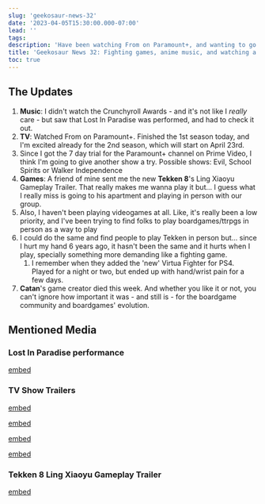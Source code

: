 ```yaml
---
slug: 'geekosaur-news-32'
date: '2023-04-05T15:30:00.000-07:00'
lead: ''
tags:
description: 'Have been watching From on Paramount+, and wanting to go back to playing fighting games?'
title: 'Geekosaur News 32: Fighting games, anime music, and watching a cool new TV show'
toc: true
---
```


## The Updates

1. **Music**: I didn't watch the Crunchyroll Awards - and it's not like I _really_ care - but saw that Lost In Paradise was performed, and had to check it out.
2. **TV**: Watched From on Paramount+. Finished the 1st season today, and I'm excited already for the 2nd season, which will start on April 23rd.
3. Since I got the 7 day trial for the Paramount+ channel on Prime Video, I think I'm going to give another show a try. Possible shows: Evil, School Spirits or Walker Independence
4. **Games**: A friend of mine sent me the new **Tekken 8**'s Ling Xiaoyu Gameplay Trailer. That really makes me wanna play it but... I guess what I really miss is going to his apartment and playing in person with our group.
5. Also, I haven't been playing videogames at all. Like, it's really been a low priority, and I've been trying to find folks to play boardgames/ttrpgs in person as a way to play
6. I could do the same and find people to play Tekken in person but... since I hurt my hand 6 years ago, it hasn't been the same and it hurts when I play, specially something more demanding like a fighting game.
	1. I remember when they added the 'new' Virtua Fighter for PS4. Played for a night or two, but ended up with hand/wrist pain for a few days.
7. **Catan**'s game creator died this week. And whether you like it or not, you can't ignore how important it was - and still is - for the boardgame community and boardgames' evolution.

## Mentioned Media

### Lost In Paradise performance

[embed](https://www.youtube.com/watch?v=XolcH0lLlzA)

### TV Show Trailers

[embed](https://www.youtube.com/watch?v=pDHqAj4eJcM)

[embed](https://www.youtube.com/watch?v=WFvo3fS4Zwc)

[embed](https://www.youtube.com/watch?v=Gu1SdzZDBdQ)

[embed](https://www.youtube.com/watch?v=g9j3k2abYBw)

### Tekken 8 Ling Xiaoyu Gameplay Trailer

[embed](https://www.youtube.com/watch?v=vTd2XeL4ygQ)

[^evil]: https://trakt.tv/shows/evil
[^schoolSpirits]: https://trakt.tv/shows/school-spirits-2023
[^walker]: https://trakt.tv/shows/walker-independence 
